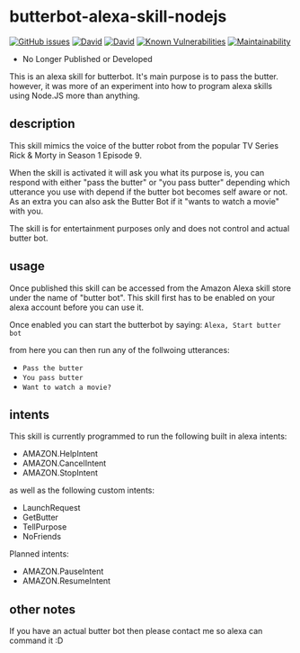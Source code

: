 # butterbot-alexa-skill-nodejs

[![GitHub issues](https://img.shields.io/github/issues/CarbonCollins/butterbot-alexa-skill-nodejs.svg)](https://github.com/CarbonCollins/butterbot-alexa-skill-nodejs/issues)
[![David](https://img.shields.io/david/CarbonCollins/butterbot-alexa-skill-nodejs.svg)]()
[![David](https://img.shields.io/david/dev/CarbonCollins/butterbot-alexa-skill-nodejs.svg)]()
[![Known Vulnerabilities](https://snyk.io/test/github/carboncollins/butterbot-alexa-skill-nodejs/badge.svg?targetFile=package.json)](https://snyk.io/test/github/carboncollins/butterbot-alexa-skill-nodejs?targetFile=package.json)
[![Maintainability](https://api.codeclimate.com/v1/badges/4600fffc5f96ca0bbf9f/maintainability)](https://codeclimate.com/github/CarbonCollins/butterbot-alexa-skill-nodejs/maintainability)

* No Longer Published or Developed

This is an alexa skill for butterbot. It's main purpose is to pass the butter. however, it was more of an experiment into how to program alexa skills using Node.JS more than anything.

## description

This skill mimics the voice of the butter robot from the popular TV Series Rick & Morty in Season 1 Episode 9. 

When the skill is activated it will ask you what its purpose is, you can respond with either "pass the butter" or "you pass butter" depending which utterance you use with depend if the butter bot becomes self aware or not. As an extra you can also ask the Butter Bot if it "wants to watch a movie" with you.

The skill is for entertainment purposes only and does not control and actual butter bot.

## usage

Once published this skill can be accessed from the Amazon Alexa skill store under the name of "butter bot". This skill first has to be enabled on your alexa account before you can use it.

Once enabled you can start the butterbot by saying: `Alexa, Start butter bot`

from here you can then run any of the follwoing utterances:

* `Pass the butter`
* `You pass butter`
* `Want to watch a movie?`

## intents

This skill is currently programmed to run the following built in alexa intents:

* AMAZON.HelpIntent
* AMAZON.CancelIntent
* AMAZON.StopIntent

as well as the following custom intents:

* LaunchRequest
* GetButter
* TellPurpose
* NoFriends

Planned intents:

* AMAZON.PauseIntent
* AMAZON.ResumeIntent

## other notes

If you have an actual butter bot then please contact me so alexa can command it :D
